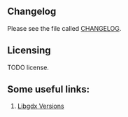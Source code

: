 ## Changelog
Please see the file called [CHANGELOG](changelog.md).

## Licensing
TODO license.

## Some useful links:
1. [Libgdx Versions](http://libgdx.badlogicgames.com/versions.html)